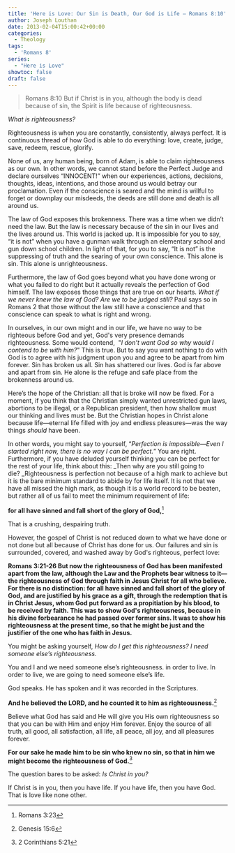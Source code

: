 ```yaml
---
title: 'Here is Love: Our Sin is Death, Our God is Life – Romans 8:10'
author: Joseph Louthan
date: 2013-02-04T15:00:42+00:00
categories:
  - Theology
tags:
  - 'Romans 8'
series:
  - "Here is Love"
showtoc: false
draft: false
---
```

>Romans 8:10 But if Christ is in you, although the body is dead because of sin, the Spirit is life because of righteousness.

_What is righteousness?_

Righteousness is when you are constantly, consistently, always perfect. It is continuous thread of how God is able to do everything: love, create, judge, save, redeem, rescue, glorify.

None of us, any human being, born of Adam, is able to claim righteousness as our own. In other words, we cannot stand before the Perfect Judge and declare ourselves “INNOCENT!” when our experiences, actions, decisions, thoughts, ideas, intentions, and those around us would betray our proclamation. Even if the conscience is seared and the mind is willful to forget or downplay our misdeeds, the deeds are still done and death is all around us.

The law of God exposes this brokenness. There was a time when we didn’t need the law. But the law is necessary because of the sin in our lives and the lives around us. This world is jacked up. It is impossible for you to say, “it is not” when you have a gunman walk through an elementary school and gun down school children. In light of that, for you to say, “It is not” is the suppressing of truth and the searing of your own conscience. This alone is sin. This alone is unrighteousness.

Furthermore, the law of God goes beyond what you have done wrong or what you failed to do right but it actually reveals the perfection of God himself. The law exposes those things that are true on our hearts. _What if we never knew the law of God? Are we to be judged still?_ Paul says so in Romans 2 that those without the law still have a conscience and that conscience can speak to what is right and wrong.

In ourselves, in our own might and in our life, we have no way to be righteous before God and yet, God's very presence demands righteousness. Some would contend,  "_I don’t want God so why would I contend to be with him?_" This is true. But to say you want nothing to do with God is to agree with his judgment upon you and agree to be apart from him forever. Sin has broken us all. Sin has shattered our lives. God is far above and apart from sin. He alone is the refuge and safe place from the brokenness around us.

Here’s the hope of the Christian: all that is broke will now be fixed. For a moment, if you think that the Christian simply wanted unrestricted gun laws, abortions to be illegal, or a Republican president, then how shallow must our thinking and lives must be. But the Christian hopes in Christ alone because life—eternal life filled with joy and endless pleasures—was the way things _should_ have been.

In other words, you might say to yourself, “_Perfection is impossible—Even I started right now, there is no way I can be perfect._” You are right. Furthermore, if you have deluded yourself thinking you can be perfect for the rest of your life, think about this: _Then why are you still going to die? _Righteousness is perfection not because of a high mark to achieve but it is the bare minimum standard to abide by for life itself. It is not that we have all missed the high mark, as though it is a world record to be beaten, but rather all of us fail to meet the minimum requirement of life:

**for all have sinned and fall short of the glory of God,**[^2]

That is a crushing, despairing truth.

However, the gospel of Christ is not reduced down to what we have done or not done but all because of Christ has done for us. Our failures and sin is surrounded, covered, and washed away by God's righteous, perfect love:

**Romans 3:21-26 But now the righteousness of God has been manifested apart from the law, although the Law and the Prophets bear witness to it—the righteousness of God through faith in Jesus Christ for all who believe. For there is no distinction: for all have sinned and fall short of the glory of God, and are justified by his grace as a gift, through the redemption that is in Christ Jesus, whom God put forward as a propitiation by his blood, to be received by faith. This was to show God's righteousness, because in his divine forbearance he had passed over former sins. It was to show his righteousness at the present time, so that he might be just and the justifier of the one who has faith in Jesus.**



You might be asking yourself, _How do I get this righteousness? I need someone else’s righteousness._

You and I and we need someone else’s righteousness. in order to live. In order to live, we are going to need someone else’s life.

God speaks. He has spoken and it was recorded in the Scriptures.

**And he believed the LORD, and he counted it to him as righteousness.**[^3]

Believe what God has said and He will give you His own righteousness so that you can be with Him and enjoy Him forever. Enjoy the source of all truth, all good, all satisfaction, all life, all peace, all joy, and all pleasures forever.

**For our sake he made him to be sin who knew no sin, so that in him we might become the righteousness of God.**[^4]

The question bares to be asked: _Is Christ in you?_

If Christ is in you, then you have life. If you have life, then you have God. That is love like none other.

[^2]: Romans 3:23
[^3]: Genesis 15:6
[^4]: 2 Corinthians 5:21